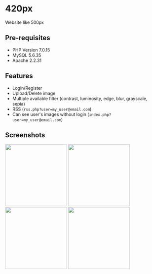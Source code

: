 420px
=====

Website like 500px

Pre-requisites
----------
- PHP Version 7.0.15
- MySQL 5.6.35
- Apache 2.2.31

Features
--------
- Login/Register
- Upload/Delete image
- Multiple available filter (contrast, luminosity, edge, blur, grayscale, sepia)
- RSS (`rss.php?user=my_user@email.com`)
- Can see user's images without login (`index.php?user=my_user@email.com`)

Screenshots
-----------

<img src="https://imgur.com/84FipJ3.png" width="200"> <img src="https://imgur.com/GLJxx4z.png" width="200"> 
<img src="https://imgur.com/DhZDZMD.png" width="200"> <img src="https://imgur.com/4PWRh8l.png" width="200">

